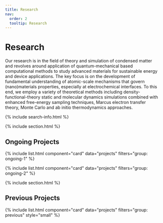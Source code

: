 ```yaml
---
title: Research
nav:
  order: 2
  tooltip: Research
---
```


# <i class="fas fa-tools"></i>Research

Our research is in the field of theory and simulation of condensed matter and revolves around application of quantum-mechanical based computational methods to study advanced materials for sustainable energy and device applications. The key focus is on the development of fundamental understanding of atomic-scale mechanisms that govern (nano)materials properties, especially at electrochemical interfaces. To this end, we employ a variety of theoretical methods including density-functional-theory static and molecular dynamics simulations combined with enhanced free-energy sampling techniques, Marcus electron transfer theory, Monte Carlo and ab initio thermodynamics approaches.

{% include search-info.html %}

{% include section.html %}

## Ongoing Projects

{% include list.html component="card" data="projects" filters="group: ongoing-1" %}

{% include list.html component="card" data="projects" filters="group: ongoing-2" %}

{% include section.html %}

## Previous Projects

{% include list.html component="card" data="projects" filters="group: previous" style="small" %}
